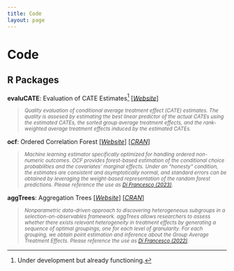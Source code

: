 ```yaml
---
title: Code
layout: page
---
```


# Code

## R Packages

**evaluCATE**: Evaluation of CATE Estimates[^1]
[[*Website*]](https://riccardo-df.github.io/evaluCATE/)
> <sub> *Quality evaluation of conditional average treatment effect (CATE) estimates. The quality is assesed by estimating the best linear predictor of the actual CATEs using the estimated CATEs, the sorted group average treatment effects, and the rank-weighted average treatment effects induced by the estimated CATEs.* </sub>

**ocf**: Ordered Correlation Forest 
[[*Website*]](https://riccardo-df.github.io/ocf/)
[[*CRAN*]](https://cran.r-project.org/web/packages/ocf/index.html)
> <sub> *Machine learning estimator specifically optimized for handling ordered non-numeric outcomes. OCF provides forest-based estimation of the conditional choice probabilities and the covariates’ marginal effects. Under an "honesty" condition, the estimates are consistent and asymptotically normal, and standard errors can be obtained by leveraging the weight-based representation of the random forest predictions.  Please reference the use as [Di Francesco (2023)](https://arxiv.org/abs/2309.08755).* </sub>

**aggTrees**: Aggregation Trees 
[[*Website*]](https://riccardo-df.github.io/aggTrees/)
[[*CRAN*]](https://cran.r-project.org/web/packages/aggTrees/index.html)
> <sub> *Nonparametric data-driven approach to discovering heterogeneous subgroups in a selection-on-observables framework. aggTrees allows researchers to assess whether there exists relevant heterogeneity in treatment effects by generating a sequence of optimal groupings, one for each level of granularity. For each grouping, we obtain point estimation and inference about the Group Average Treatment Effects. Please reference the use as [Di Francesco (2022)](https://papers.ssrn.com/sol3/papers.cfm?abstract_id=4304256).* </sub>

[^1]: Under development but already functioning.
